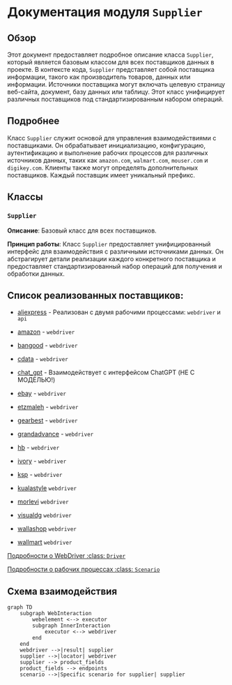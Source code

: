 # Документация модуля `Supplier`

## Обзор

Этот документ предоставляет подробное описание класса `Supplier`, который является базовым классом для всех поставщиков данных в проекте. В контексте кода, `Supplier` представляет собой поставщика информации, такого как производитель товаров, данных или информации. Источники поставщика могут включать целевую страницу веб-сайта, документ, базу данных или таблицу. Этот класс унифицирует различных поставщиков под стандартизированным набором операций.

## Подробнее

Класс `Supplier` служит основой для управления взаимодействиями с поставщиками. Он обрабатывает инициализацию, конфигурацию, аутентификацию и выполнение рабочих процессов для различных источников данных, таких как `amazon.com`, `walmart.com`, `mouser.com` и `digikey.com`. Клиенты также могут определять дополнительных поставщиков. Каждый поставщик имеет уникальный префикс.

## Классы

### `Supplier`

**Описание**: Базовый класс для всех поставщиков.

**Принцип работы**:
Класс `Supplier` предоставляет унифицированный интерфейс для взаимодействия с различными источниками данных. Он абстрагирует детали реализации каждого конкретного поставщика и предоставляет стандартизированный набор операций для получения и обработки данных.

## Список реализованных поставщиков:

*   [aliexpress](aliexpress) - Реализован с двумя рабочими процессами: `webdriver` и `api`

*   [amazon](amazon) - `webdriver`

*   [bangood](bangood) - `webdriver`

*   [cdata](cdata) - `webdriver`

*   [chat\_gpt](chat_gpt) - Взаимодействует с интерфейсом ChatGPT (НЕ С МОДЕЛЬЮ!)

*   [ebay](ebay) - `webdriver`

*   [etzmaleh](etzmaleh) - `webdriver`

*   [gearbest](gearbest) - `webdriver`

*   [grandadvance](grandadvance) - `webdriver`

*   [hb](hb) - `webdriver`

*   [ivory](ivory) - `webdriver`

*   [ksp](ksp) - `webdriver`

*   [kualastyle](kualastyle) `webdriver`

*   [morlevi](morlevi) `webdriver`

*   [visualdg](visualdg) `webdriver`

*   [wallashop](wallashop) `webdriver`

*   [wallmart](wallmart) `webdriver`

[Подробности о WebDriver :class: `Driver`](../webdriver)

[Подробности о рабочих процессах :class: `Scenario`](../scenarios)

## Схема взаимодействия

```mermaid
graph TD
    subgraph WebInteraction
        webelement <--> executor
        subgraph InnerInteraction
            executor <--> webdriver
        end
    end
    webdriver -->|result| supplier
    supplier -->|locator| webdriver
    supplier --> product_fields
    product_fields --> endpoints
    scenario -->|Specific scenario for supplier| supplier